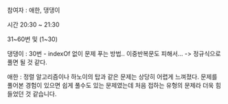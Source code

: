 참여자 : 애한, 댕댕이

시간  20:30 ~ 21:30

31~60번 및 (1~30)


댕댕이 :
30번 - indexOf 없이 문제 푸는 방법.. 이중반복문도 피해서...
-> 정규식으로 풀면 될 것 같다.

애한 :
정렬 알고리즘이나 하노이의 탑과 같은 문제는 상당히 어렵게 느껴졌다. 문제를 풀어본 경험이 있으면 쉽게 풀수도 있는 문제였는데 처음 접하는 유형의 문제라 더욱 힘들었던 것 같습니다.